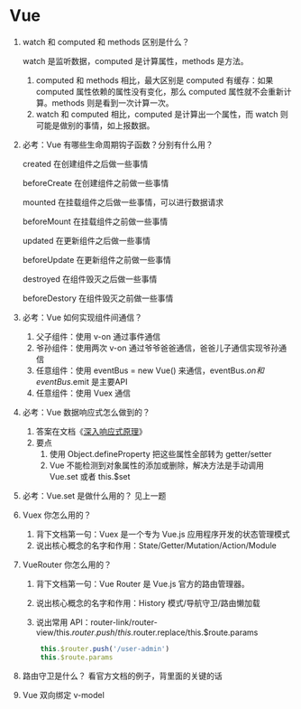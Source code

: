 # Vue 

1. watch 和 computed 和 methods 区别是什么？

   watch 是监听数据，computed 是计算属性，methods 是方法。

   1. computed 和 methods 相比，最大区别是 computed 有缓存：如果 computed 属性依赖的属性没有变化，那么 computed 属性就不会重新计算。methods 则是看到一次计算一次。
   2. watch 和 computed 相比，computed 是计算出一个属性，而 watch 则可能是做别的事情，如上报数据。

2. 必考：Vue 有哪些生命周期钩子函数？分别有什么用？

   created  在创建组件之后做一些事情

   beforeCreate  在创建组件之前做一些事情

    mounted  在挂载组件之后做一些事情，可以进行数据请求

   beforeMount  在挂载组件之前做一些事情

   updated  在更新组件之后做一些事情

   beforeUpdate  在更新组件之前做一些事情

   destroyed    在组件毁灭之后做一些事情

   beforeDestory    在组件毁灭之前做一些事情

3. 必考：Vue 如何实现组件间通信？

   1. 父子组件：使用 v-on 通过事件通信
   2. 爷孙组件：使用两次 v-on 通过爷爷爸爸通信，爸爸儿子通信实现爷孙通信
   3. 任意组件：使用 eventBus = new Vue() 来通信，eventBus.$on 和 eventBus.$emit 是主要API
   4. 任意组件：使用 Vuex 通信

4. 必考：Vue 数据响应式怎么做到的？

   1. 答案在文档《[深入响应式原理](https://cn.vuejs.org/v2/guide/reactivity.html)》
   2. 要点
      1. 使用 Object.defineProperty 把这些属性全部转为 getter/setter
      2. Vue 不能检测到对象属性的添加或删除，解决方法是手动调用 Vue.set 或者 this.$set

5. 必考：Vue.set 是做什么用的？
   见上一题

6. Vuex 你怎么用的？

   1. 背下文档第一句：Vuex 是一个专为 Vue.js 应用程序开发的状态管理模式
   2. 说出核心概念的名字和作用：State/Getter/Mutation/Action/Module

7. VueRouter 你怎么用的？

   1. 背下文档第一句：Vue Router 是 Vue.js 官方的路由管理器。

   2. 说出核心概念的名字和作用：History 模式/导航守卫/路由懒加载

   3. 说出常用 API：router-link/router-view/this.$router.push/this.$router.replace/this.$route.params

      ```js
       this.$router.push('/user-admin')
       this.$route.params
      ```

8. 路由守卫是什么？
   看官方文档的例子，背里面的关键的话



9. Vue 双向绑定 v-model





